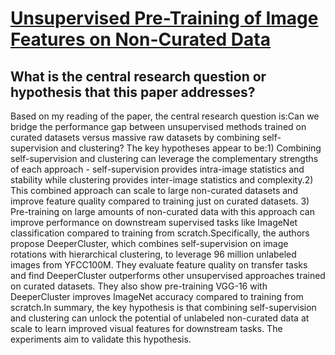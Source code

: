 # [Unsupervised Pre-Training of Image Features on Non-Curated Data](https://arxiv.org/abs/1905.01278)

## What is the central research question or hypothesis that this paper addresses?

Based on my reading of the paper, the central research question is:Can we bridge the performance gap between unsupervised methods trained on curated datasets versus massive raw datasets by combining self-supervision and clustering? The key hypotheses appear to be:1) Combining self-supervision and clustering can leverage the complementary strengths of each approach - self-supervision provides intra-image statistics and stability while clustering provides inter-image statistics and complexity.2) This combined approach can scale to large non-curated datasets and improve feature quality compared to training just on curated datasets. 3) Pre-training on large amounts of non-curated data with this approach can improve performance on downstream supervised tasks like ImageNet classification compared to training from scratch.Specifically, the authors propose DeeperCluster, which combines self-supervision on image rotations with hierarchical clustering, to leverage 96 million unlabeled images from YFCC100M. They evaluate feature quality on transfer tasks and find DeeperCluster outperforms other unsupervised approaches trained on curated datasets. They also show pre-training VGG-16 with DeeperCluster improves ImageNet accuracy compared to training from scratch.In summary, the key hypothesis is that combining self-supervision and clustering can unlock the potential of unlabeled non-curated data at scale to learn improved visual features for downstream tasks. The experiments aim to validate this hypothesis.
